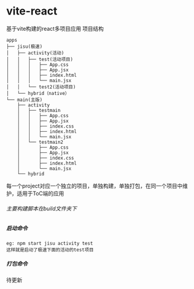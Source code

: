 # vite-react

基于vite构建的react多项目应用
项目结构
```
apps
├── jisu(极速)
│   ├── activity(活动)
│   │   ├── test(活动项目)
│   │   │   ├── App.css
│   │   │   ├── App.jsx
│   │   │   ├── index.html
│   │   │   └── main.jsx
│   │   └── test2(活动项目)
│   └── hybrid（native）
└── main(主版)
    ├── activity
    │   ├── testmain
    │   │   ├── App.css
    │   │   ├── App.jsx
    │   │   ├── index.css
    │   │   ├── index.html
    │   │   └── main.jsx
    │   └── testmain2
    │       ├── App.css
    │       ├── App.jsx
    │       ├── index.css
    │       ├── index.html
    │       └── main.jsx
    └── hybrid
```
每一个project对应一个独立的项目，单独构建，单独打包，在同一个项目中维护，适用于ToC端的应用

###### 主要构建脚本在build文件夹下
##### 启动命令
``` npm start [appName] [project] [projectName]
eg: npm start jisu activity test
这样就是启动了极速下面的活动的test项目
```
##### 打包命令
待更新

